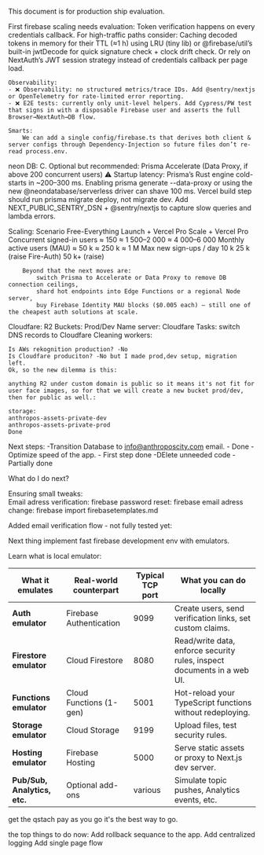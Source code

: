 This document is for production ship evaluation.

First firebase scaling needs evaluation: 
    Token verification happens on every credentials callback. For high-traffic paths consider:
    Caching decoded tokens in memory for their TTL (≈1 h) using LRU (tiny lib) or @firebase/util’s built-in jwtDecode for quick signature check + clock drift check.
    Or rely on NextAuth’s JWT session strategy instead of credentials callback per page load.

    Observability:
    - ❌ Observability: no structured metrics/trace IDs. Add @sentry/nextjs or OpenTelemetry for rate-limited error reporting.
    - ❌ E2E tests: currently only unit-level helpers. Add Cypress/PW test that signs in with a disposable Firebase user and asserts the full Browser→NextAuth→DB flow.

    Smarts:
        We can add a single config/firebase.ts that derives both client & server configs through Dependency-Injection so future files don’t re-read process.env.

neon DB:
    C. Optional but recommended: Prisma Accelerate (Data Proxy, if above 200 concurrent users)
    ⚠ Startup latency: Prisma’s Rust engine cold-starts in ~200–300 ms. Enabling prisma generate --data-proxy or using the new @neondatabase/serverless driver can shave 100 ms.
    Vercel build step should run prisma migrate deploy, not migrate dev.
    Add NEXT_PUBLIC_SENTRY_DSN + @sentry/nextjs to capture slow queries and lambda errors.

Scaling: 
    Scenario Free-Everything Launch + Vercel Pro Scale + Vercel Pro
    Concurrent signed-in users ≈ 150 ≈ 1 500–2 000 ≈ 4 000–6 000
    Monthly active users (MAU) ≈ 50 k ≈ 250 k ≈ 1 M
    Max new sign-ups / day 10 k 25 k (raise Fire-Auth) 50 k+ (raise)
    
        Beyond that the next moves are:
            switch Prisma to Accelerate or Data Proxy to remove DB connection ceilings,
            shard hot endpoints into Edge Functions or a regional Node server,
            buy Firebase Identity MAU blocks ($0.005 each) — still one of the cheapest auth solutions at scale.

Cloudfare:
    R2 Buckets: Prod/Dev
    Name server: Cloudfare
    Tasks: switch DNS records to Cloudfare
    Cleaning workers:


    Is AWs rekognition production? -No
    Is Cloudfare produciton? -No but I made prod,dev setup, migration left. 
    Ok, so the new dilemma is this:

    anything R2 under custom domain is public so it means it's not fit for user face images, so for that we will create a new bucket prod/dev, then for public as well.:

    storage:
    anthropos-assets-private-dev
    anthropos-assets-private-prod
    Done


Next steps:
-Transition Database to info@anthroposcity.com email. - Done
-Optimize speed of the app. - First step done
-DElete unneeded code - Partially done

What do I do next?

Ensuring small tweaks:  
Email adress verification: firebase
password reset: firebase
email adress change: firebase
import firebasetemplates.md


Added email verification flow - not fully tested yet:

Next thing implement fast firebase development env with emulators.

Learn what is local emulator:




| What it emulates             | Real-world counterpart  | Typical TCP port | What you can do locally                                                 |
| ---------------------------- | ----------------------- | ---------------- | ----------------------------------------------------------------------- |
| **Auth emulator**            | Firebase Authentication | 9099             | Create users, send verification links, set custom claims.               |
| **Firestore emulator**       | Cloud Firestore         | 8080             | Read/write data, enforce security rules, inspect documents in a web UI. |
| **Functions emulator**       | Cloud Functions (1-gen) | 5001             | Hot-reload your TypeScript functions without redeploying.               |
| **Storage emulator**         | Cloud Storage           | 9199             | Upload files, test security rules.                                      |
| **Hosting emulator**         | Firebase Hosting        | 5000             | Serve static assets or proxy to Next.js dev server.                     |
| **Pub/Sub, Analytics, etc.** | Optional add-ons        | various          | Simulate topic pushes, Analytics events, etc.                           |


get the qstach pay as you go it's the best way to go.


the top things to do now: 
Add rollback sequance to the app.
Add centralized logging
Add single page flow





